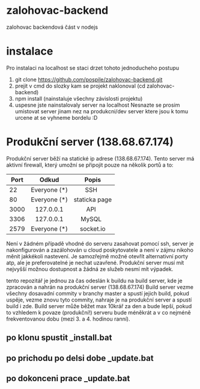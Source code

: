 # zalohovac-backend
zalohovac backendová část v nodejs

# instalace
Pro instalaci na localhost se staci drzet tohoto jednoducheho postupu
1. git clone https://github.com/pospile/zalohovac-backend.git
2. prejit v cmd do slozky kam se projekt naklonoval (cd zalohovac-backend)
3. npm install (nainstaluje všechny závislosti projektu)
4. uspesne jste nainstalovaly server na localhost
Nesnazte se prosim umistovat server jinam nez na produkcni/dev server ktere jsou k tomu urcene at se vyhneme bordelu :D

# Produkční server (138.68.67.174)
Produkční server běží na statické ip adrese (138.68.67.174). Tento server má aktivní firewall, který umožní se připojit pouze na několik portů a to: 

| Port   | Odkud         | Popis         |
| ------ |:-------------:|:-------------:|
| 22     | Everyone (*)  | SSH           |
| 80     | Everyone (*)  | staticka page |
| 3000   | 127.0.0.1     | API           |
| 3306   | 127.0.0.1     | MySQL         |
| 2579   | Everyone (*)  | socket.io     |
Není v žádném případě vhodné do serveru zasahovat pomocí ssh, server je nakonfigurován a zazálohován u cloud poskytovatele a není v zájmu nikoho měnit jakkékoli nastevení. Je samozřejmě možné otevřít alternativní porty atp, ale je preferovatelné je nechat uzavřené.
Produkční server musí mít nejvyšší možnou dostupnost a žádná ze služeb nesmí mít výpadek.

tento repozitář je jednou za čas odeslán k buildu na build server, kde je zpracován a nahrán na produkční server (138.68.67.174)
Build server vezme všechny dosavadní commity v branchy master a spustí jejich build, pokud uspěje, vezme znovu tyto commity, nahraje je na produkční server a spustí build i zde. Build server může běžet max 10krář za den a bude lepší, pokud to vzhledem k povaze (produkční!) serveru bude méněkrát a v co nejméně frekventovanou dobu (mezi 3. a 4. hodinou ranní).

## po klonu spustit _install.bat
## po prichodu po delsi dobe _update.bat
## po dokonceni prace _update.bat
